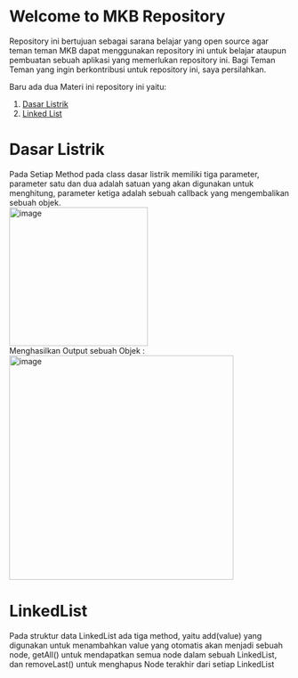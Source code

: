<h1>Welcome to MKB Repository</h1>

Repository ini bertujuan sebagai sarana belajar yang open source agar teman teman MKB dapat menggunakan repository ini untuk belajar ataupun pembuatan sebuah aplikasi yang memerlukan repository ini.
Bagi Teman Teman yang ingin berkontribusi untuk repository ini, saya persilahkan.

Baru ada dua Materi ini repository ini yaitu:
<ol>
  <li><a href="#daslis">Dasar Listrik</a></li>
  <li><a href="#ll">Linked List</a></li>
</ol>

<div id="daslis">
  <h1>Dasar Listrik</h1>
  Pada Setiap Method pada class dasar listrik memiliki tiga parameter, parameter satu dan dua adalah satuan yang akan digunakan untuk menghitung, parameter ketiga adalah sebuah callback yang mengembalikan sebuah objek.<br>
  <img width="249" alt="image" src="https://github.com/KeyzarRasya/MKB/assets/76760159/e38f90af-8f73-4dcc-9cbb-c493c77761ed"><br>
  Menghasilkan Output sebuah Objek :<br>
  <img width="403" alt="image" src="https://github.com/KeyzarRasya/MKB/assets/76760159/d1bc4e68-5263-4fa2-a422-926ee9ae2477"><br>

</div>

<div id="ll">
  <h1>LinkedList</h1>
  Pada struktur data LinkedList ada tiga method, yaitu add(value) yang digunakan untuk menambahkan value yang otomatis akan menjadi sebuah node, getAll() untuk mendapatkan semua node dalam sebuah LinkedList, dan removeLast() untuk menghapus Node terakhir dari setiap LinkedList
</div>
